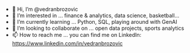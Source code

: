 - 👋 Hi, I’m @vedranbrozovic
- 👀 I’m interested in ... finance & analytics, data science, basketball...
- 🌱 I’m currently learning ... Python, SQL, playing around with GenAI 
- 💞️ I’m looking to collaborate on ... open data projects, sports analytics
- 📫 How to reach me ... you can find me on LinkedIn: https://www.linkedin.com/in/vedranbrozovic

<!---
vedranbrozovic/vedranbrozovic is a ✨ special ✨ repository because its `README.md` (this file) appears on your GitHub profile.
You can click the Preview link to take a look at your changes.
--->
